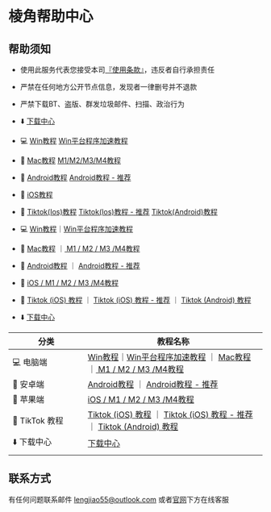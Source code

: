 # 棱角帮助中心

## 帮助须知

* 使用此服务代表您接受本司[『使用条款』](https://www.lengjiao.me/terms.html)，违反者自行承担责任
* 严禁在任何地方公开节点信息，发现者一律删号并不退款
* 严禁下载BT、盗版、群发垃圾邮件、扫描、政治行为
* ⬇️ [下载中心](wiki/download.md)
* 💻 [Win教程](wiki/win.md)    [Win平台程序加速教程](wiki/win-ping-tai-cheng-xu-jia-su-jiao-cheng-tui-jian.md)
* 🍏 [Mac教程](wiki/mac.md)   [M1/M2/M3/M4教程](wiki/ios.md)
* 📱 [Android教程](wiki/android.md)   [Android教程 - 推荐](wiki/android-1.md)
* 🍎 [iOS教程](wiki/ios.md)
* 🎵 [Tiktok(Ios)教程](qi-ta-jiao-cheng/ios-ping-tai-shi-yong-tiktok-jiao-cheng.md)   [Tiktok(Ios)教程 - 推荐](qi-ta-jiao-cheng/ios-ping-tai-shi-yong-tiktok-jiao-cheng-ios16.4-tui-jian.md)   [Tiktok(Android)教程](qi-ta-jiao-cheng/android-ping-tai-shi-yong-tiktok-jiao-cheng.md)









* 💻 [Win教程](https://chatgpt.com/c/68eef507-10ec-832d-87d8-e5ce80d4caf1)｜[Win平台程序加速教程](https://chatgpt.com/c/68eef507-10ec-832d-87d8-e5ce80d4caf1)
* 🍏 [Mac教程](https://chatgpt.com/c/68eef507-10ec-832d-87d8-e5ce80d4caf1)  ｜[ M1 / M2 / M3 /M4教程](https://chatgpt.com/c/68eef507-10ec-832d-87d8-e5ce80d4caf1)
* 📱 [Android教程](https://chatgpt.com/c/68eef507-10ec-832d-87d8-e5ce80d4caf1) ｜ [Android教程 - 推荐](https://chatgpt.com/c/68eef507-10ec-832d-87d8-e5ce80d4caf1)
* 🍎 [iOS / M1 / M2 / M3 /M4教程](https://chatgpt.com/c/68eef507-10ec-832d-87d8-e5ce80d4caf1)
* 🎵 [Tiktok (iOS) 教程](https://chatgpt.com/c/68eef507-10ec-832d-87d8-e5ce80d4caf1) ｜ [Tiktok (iOS) 教程 - 推荐](https://chatgpt.com/c/68eef507-10ec-832d-87d8-e5ce80d4caf1) ｜ [Tiktok (Android) 教程](https://chatgpt.com/c/68eef507-10ec-832d-87d8-e5ce80d4caf1)
* ⬇️ [下载中心](wiki/download.md)

<table><thead><tr><th width="133.33331298828125">分类</th><th>教程名称</th></tr></thead><tbody><tr><td>💻 电脑端</td><td><a href="https://chatgpt.com/c/68eef507-10ec-832d-87d8-e5ce80d4caf1">Win教程</a>｜<a href="https://chatgpt.com/c/68eef507-10ec-832d-87d8-e5ce80d4caf1">Win平台程序加速教程</a> ｜ <a href="https://chatgpt.com/c/68eef507-10ec-832d-87d8-e5ce80d4caf1">Mac教程</a>  ｜<a href="https://chatgpt.com/c/68eef507-10ec-832d-87d8-e5ce80d4caf1"> M1 / M2 / M3 /M4教程</a></td></tr><tr><td>📱 安卓端</td><td><a href="https://chatgpt.com/c/68eef507-10ec-832d-87d8-e5ce80d4caf1">Android教程</a> ｜ <a href="https://chatgpt.com/c/68eef507-10ec-832d-87d8-e5ce80d4caf1">Android教程 - 推荐</a></td></tr><tr><td>🍎 苹果端</td><td><a href="https://chatgpt.com/c/68eef507-10ec-832d-87d8-e5ce80d4caf1">iOS / M1 / M2 / M3 /M4教程</a></td></tr><tr><td>🎵 TikTok 教程</td><td><a href="https://chatgpt.com/c/68eef507-10ec-832d-87d8-e5ce80d4caf1">Tiktok (iOS) 教程</a> ｜ <a href="https://chatgpt.com/c/68eef507-10ec-832d-87d8-e5ce80d4caf1">Tiktok (iOS) 教程 - 推荐</a> ｜ <a href="https://chatgpt.com/c/68eef507-10ec-832d-87d8-e5ce80d4caf1">Tiktok (Android) 教程</a></td></tr><tr><td>⬇️ 下载中心</td><td><a href="wiki/download.md">下载中心</a></td></tr><tr><td></td><td></td></tr></tbody></table>

## 联系方式

有任何问题联系邮件 lengjiao55@outlook.com 或者[官网](https://www.lengjiao.me)下方在线客服


